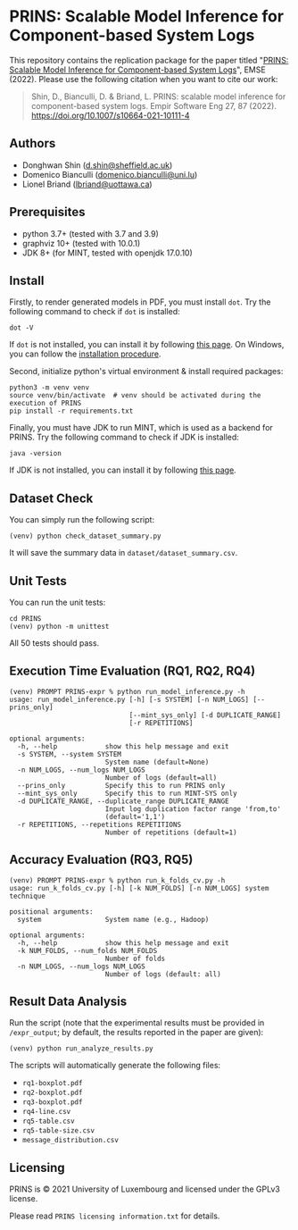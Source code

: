 # PRINS: Scalable Model Inference for Component-based System Logs

This repository contains the replication package for the paper titled "[PRINS: Scalable Model Inference for Component-based System Logs](https://doi.org/10.1007/s10664-021-10111-4)", EMSE (2022). Please use the following citation when you want to cite our work:
> Shin, D., Bianculli, D. & Briand, L. PRINS: scalable model inference for component-based system logs. Empir Software Eng 27, 87 (2022). https://doi.org/10.1007/s10664-021-10111-4

## Authors
- Donghwan Shin (d.shin@sheffield.ac.uk)
- Domenico Bianculli (domenico.bianculli@uni.lu)
- Lionel Briand (lbriand@uottawa.ca)


## Prerequisites
* python 3.7+ (tested with 3.7 and 3.9)
* graphviz 10+ (tested with 10.0.1)
* JDK 8+ (for MINT, tested with openjdk 17.0.10)


## Install

Firstly, to render generated models in PDF, you must install `dot`. 
Try the following command to check if `dot` is installed:
```shell script
dot -V
```

If `dot` is not installed, you can install it by following [this page](https://www.graphviz.org/download/).
On Windows, you can follow the [installation procedure](https://forum.graphviz.org/t/new-simplified-installation-procedure-on-windows/224).

Second, initialize python's virtual environment & install required packages:
```shell script
python3 -m venv venv
source venv/bin/activate  # venv should be activated during the execution of PRINS
pip install -r requirements.txt
```

Finally, you must have JDK to run MINT, which is used as a backend for PRINS. 
Try the following command to check if JDK is installed:
```shell script
java -version
```

If JDK is not installed, you can install it by following [this page](https://openjdk.org/install/).

## Dataset Check
You can simply run the following script:
```shell script
(venv) python check_dataset_summary.py
```

It will save the summary data in `dataset/dataset_summary.csv`.

## Unit Tests
You can run the unit tests:
```shell script
cd PRINS
(venv) python -m unittest
```

All 50 tests should pass.


## Execution Time Evaluation (RQ1, RQ2, RQ4)
```shell script
(venv) PROMPT PRINS-expr % python run_model_inference.py -h
usage: run_model_inference.py [-h] [-s SYSTEM] [-n NUM_LOGS] [--prins_only]
                              [--mint_sys_only] [-d DUPLICATE_RANGE]
                              [-r REPETITIONS]

optional arguments:
  -h, --help            show this help message and exit
  -s SYSTEM, --system SYSTEM
                        System name (default=None)
  -n NUM_LOGS, --num_logs NUM_LOGS
                        Number of logs (default=all)
  --prins_only          Specify this to run PRINS only
  --mint_sys_only       Specify this to run MINT-SYS only
  -d DUPLICATE_RANGE, --duplicate_range DUPLICATE_RANGE
                        Input log duplication factor range 'from,to'
                        (default='1,1')
  -r REPETITIONS, --repetitions REPETITIONS
                        Number of repetitions (default=1)
```

## Accuracy Evaluation (RQ3, RQ5)
```shell script
(venv) PROMPT PRINS-expr % python run_k_folds_cv.py -h
usage: run_k_folds_cv.py [-h] [-k NUM_FOLDS] [-n NUM_LOGS] system technique

positional arguments:
  system                System name (e.g., Hadoop)

optional arguments:
  -h, --help            show this help message and exit
  -k NUM_FOLDS, --num_folds NUM_FOLDS
                        Number of folds
  -n NUM_LOGS, --num_logs NUM_LOGS
                        Number of logs (default: all)
```

## Result Data Analysis

Run the script (note that the experimental results must be provided in `/expr_output`; by default, the results reported in the paper are given):
```shell script
(venv) python run_analyze_results.py
```

The scripts will automatically generate the following files:
- `rq1-boxplot.pdf`
- `rq2-boxplot.pdf`
- `rq3-boxplot.pdf`
- `rq4-line.csv`
- `rq5-table.csv`
- `rq5-table-size.csv`
- `message_distribution.csv`



## Licensing

PRINS is © 2021 University of Luxembourg and licensed under the GPLv3 license.

Please read `PRINS licensing information.txt` for details.
